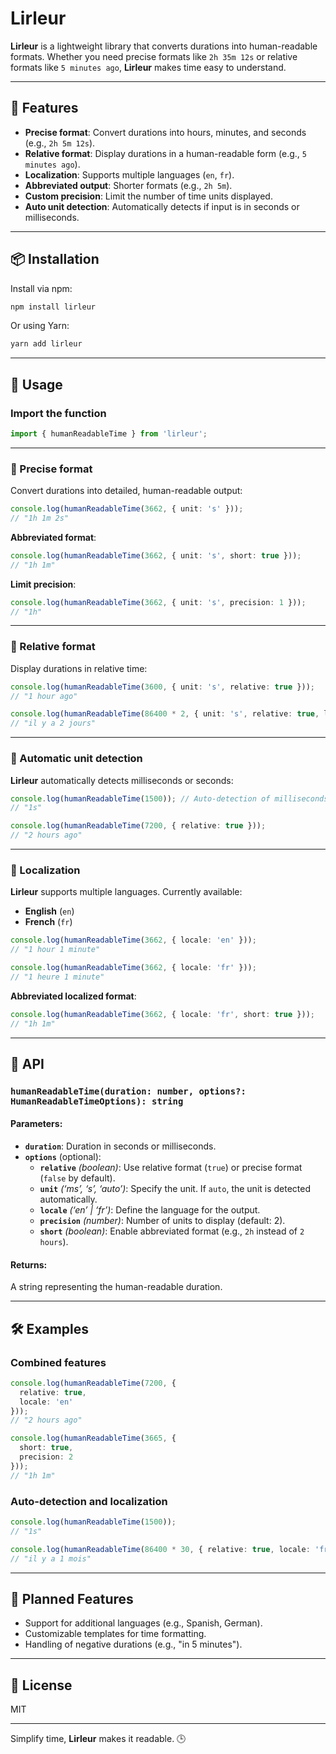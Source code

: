 # Lirleur

**Lirleur** is a lightweight library that converts durations into human-readable formats. Whether you need precise formats like `2h 35m 12s` or relative formats like `5 minutes ago`, **Lirleur** makes time easy to understand.

---

## 🚀 Features

- **Precise format**: Convert durations into hours, minutes, and seconds (e.g., `2h 5m 12s`).  
- **Relative format**: Display durations in a human-readable form (e.g., `5 minutes ago`).  
- **Localization**: Supports multiple languages (`en`, `fr`).  
- **Abbreviated output**: Shorter formats (e.g., `2h 5m`).  
- **Custom precision**: Limit the number of time units displayed.  
- **Auto unit detection**: Automatically detects if input is in seconds or milliseconds.  

---

## 📦 Installation

Install via npm:

```bash
npm install lirleur
```

Or using Yarn:

```bash
yarn add lirleur
```

---

## 🔧 Usage

### Import the function

```typescript
import { humanReadableTime } from 'lirleur';
```

---

### 🔹 Precise format

Convert durations into detailed, human-readable output:

```typescript
console.log(humanReadableTime(3662, { unit: 's' }));
// "1h 1m 2s"
```

**Abbreviated format**:

```typescript
console.log(humanReadableTime(3662, { unit: 's', short: true }));
// "1h 1m"
```

**Limit precision**:

```typescript
console.log(humanReadableTime(3662, { unit: 's', precision: 1 }));
// "1h"
```

---

### 🔹 Relative format

Display durations in relative time:

```typescript
console.log(humanReadableTime(3600, { unit: 's', relative: true }));
// "1 hour ago"

console.log(humanReadableTime(86400 * 2, { unit: 's', relative: true, locale: 'fr' }));
// "il y a 2 jours"
```

---

### 🔹 Automatic unit detection

**Lirleur** automatically detects milliseconds or seconds:

```typescript
console.log(humanReadableTime(1500)); // Auto-detection of milliseconds
// "1s"

console.log(humanReadableTime(7200, { relative: true }));
// "2 hours ago"
```

---

### 🔹 Localization

**Lirleur** supports multiple languages. Currently available:  
- **English** (`en`)  
- **French** (`fr`)  

```typescript
console.log(humanReadableTime(3662, { locale: 'en' }));
// "1 hour 1 minute"

console.log(humanReadableTime(3662, { locale: 'fr' }));
// "1 heure 1 minute"
```

**Abbreviated localized format**:

```typescript
console.log(humanReadableTime(3662, { locale: 'fr', short: true }));
// "1h 1m"
```

---

## 📜 API

### `humanReadableTime(duration: number, options?: HumanReadableTimeOptions): string`

#### Parameters:
- **`duration`**: Duration in seconds or milliseconds.  
- **`options`** (optional):  
  - **`relative`** *(boolean)*: Use relative format (`true`) or precise format (`false` by default).  
  - **`unit`** *(‘ms’, ‘s’, ‘auto’)*: Specify the unit. If `auto`, the unit is detected automatically.  
  - **`locale`** *(‘en’ | ‘fr’)*: Define the language for the output.  
  - **`precision`** *(number)*: Number of units to display (default: 2).  
  - **`short`** *(boolean)*: Enable abbreviated format (e.g., `2h` instead of `2 hours`).  

#### Returns:
A string representing the human-readable duration.

---

## 🛠️ Examples

### Combined features

```typescript
console.log(humanReadableTime(7200, { 
  relative: true, 
  locale: 'en' 
}));
// "2 hours ago"

console.log(humanReadableTime(3665, { 
  short: true, 
  precision: 2 
}));
// "1h 1m"
```

### Auto-detection and localization

```typescript
console.log(humanReadableTime(1500));
// "1s"

console.log(humanReadableTime(86400 * 30, { relative: true, locale: 'fr' }));
// "il y a 1 mois"
```

---

## 📝 Planned Features

- Support for additional languages (e.g., Spanish, German).  
- Customizable templates for time formatting.  
- Handling of negative durations (e.g., "in 5 minutes").  

---

## 📄 License

MIT  

---

Simplify time, **Lirleur** makes it readable. 🕒